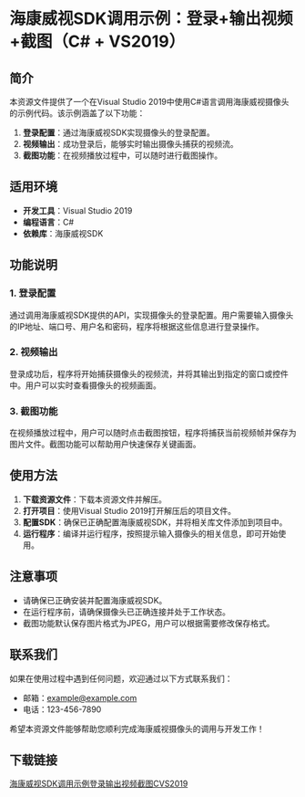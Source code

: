 # 海康威视SDK调用示例：登录+输出视频+截图（C# + VS2019）

## 简介

本资源文件提供了一个在Visual Studio 2019中使用C#语言调用海康威视摄像头的示例代码。该示例涵盖了以下功能：

1. **登录配置**：通过海康威视SDK实现摄像头的登录配置。
2. **视频输出**：成功登录后，能够实时输出摄像头捕获的视频流。
3. **截图功能**：在视频播放过程中，可以随时进行截图操作。

## 适用环境

- **开发工具**：Visual Studio 2019
- **编程语言**：C#
- **依赖库**：海康威视SDK

## 功能说明

### 1. 登录配置

通过调用海康威视SDK提供的API，实现摄像头的登录配置。用户需要输入摄像头的IP地址、端口号、用户名和密码，程序将根据这些信息进行登录操作。

### 2. 视频输出

登录成功后，程序将开始捕获摄像头的视频流，并将其输出到指定的窗口或控件中。用户可以实时查看摄像头的视频画面。

### 3. 截图功能

在视频播放过程中，用户可以随时点击截图按钮，程序将捕获当前视频帧并保存为图片文件。截图功能可以帮助用户快速保存关键画面。

## 使用方法

1. **下载资源文件**：下载本资源文件并解压。
2. **打开项目**：使用Visual Studio 2019打开解压后的项目文件。
3. **配置SDK**：确保已正确配置海康威视SDK，并将相关库文件添加到项目中。
4. **运行程序**：编译并运行程序，按照提示输入摄像头的相关信息，即可开始使用。

## 注意事项

- 请确保已正确安装并配置海康威视SDK。
- 在运行程序前，请确保摄像头已正确连接并处于工作状态。
- 截图功能默认保存图片格式为JPEG，用户可以根据需要修改保存格式。

## 联系我们

如果在使用过程中遇到任何问题，欢迎通过以下方式联系我们：

- 邮箱：example@example.com
- 电话：123-456-7890

希望本资源文件能够帮助您顺利完成海康威视摄像头的调用与开发工作！

## 下载链接

[海康威视SDK调用示例登录输出视频截图CVS2019](https://pan.quark.cn/s/543fa1b0b5b6)